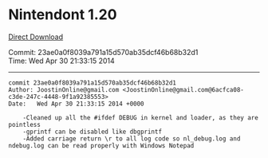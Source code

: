 # Nintendont 1.20
[Direct Download](./Nintendont.zip)

Commit: 23ae0a0f8039a791a15d570ab35dcf46b68b32d1  
Time: Wed Apr 30 21:33:15 2014   

-----

```
commit 23ae0a0f8039a791a15d570ab35dcf46b68b32d1
Author: JoostinOnline@gmail.com <JoostinOnline@gmail.com@6acfca08-c3de-247c-4448-9f1a92385553>
Date:   Wed Apr 30 21:33:15 2014 +0000

    -Cleaned up all the #ifdef DEBUG in kernel and loader, as they are pointless
    -gprintf can be disabled like dbgprintf
    -Added carriage return \r to all log code so nl_debug.log and ndebug.log can be read properly with Windows Notepad
```
